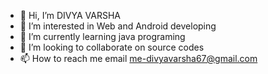 - 👋 Hi, I’m DIVYA VARSHA
- 👀 I’m interested in Web and Android developing
- 🌱 I’m currently learning java programing
- 💞️ I’m looking to collaborate on source codes
- 📫 How to reach me email me-divyavarsha67@gmail.com

<!---
Divya Varsha is a ✨ special ✨ repository because its `README.md` (this file) appears on your GitHub profile.
You can click the Preview link to take a look at your changes.
--->

